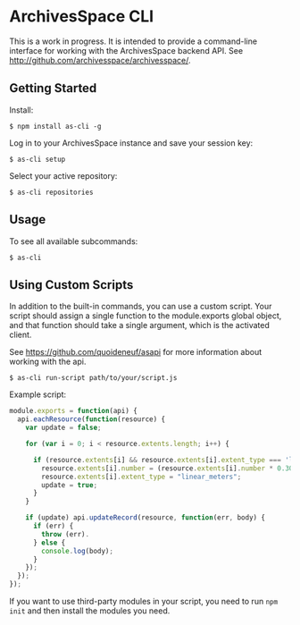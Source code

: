 ArchivesSpace CLI
===================

This is a work in progress. It is intended to provide a command-line interface for working with the ArchivesSpace backend API. See http://github.com/archivesspace/archivesspace/.

## Getting Started

Install:

    $ npm install as-cli -g

Log in to your ArchivesSpace instance and save your session key:

    $ as-cli setup

Select your active repository:

    $ as-cli repositories

## Usage

To see all available subcommands:

    $ as-cli

## Using Custom Scripts 

In addition to the built-in commands, you can use a custom script. Your script should assign a single function to the module.exports global object, and that function should take a single argument, which is the activated client.

See https://github.com/quoideneuf/asapi for more information about working with the api.

    $ as-cli run-script path/to/your/script.js

Example script:

```javascript
module.exports = function(api) {
  api.eachResource(function(resource) {
    var update = false;

    for (var i = 0; i < resource.extents.length; i++) {

      if (resource.extents[i] && resource.extents[i].extent_type === 'linear_feet') {
        resource.extents[i].number = (resource.extents[i].number * 0.3048) + "";
        resource.extents[i].extent_type = "linear_meters";
        update = true;
      }
    }

    if (update) api.updateRecord(resource, function(err, body) {
      if (err) {
        throw (err).
      } else {
        console.log(body);
      }
    });
  });
});
```

If you want to use third-party modules in your script, you need to run `npm init` and then
install the modules you need.
